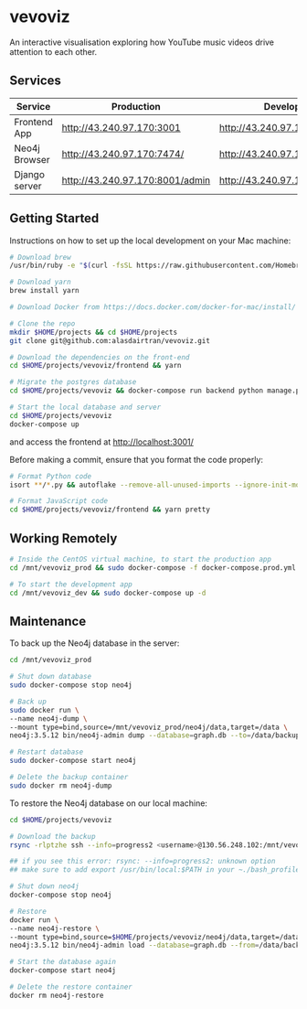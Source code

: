 # vevoviz

An interactive visualisation exploring how YouTube music videos drive attention to each other.

## Services

| Service       | Production                      | Development                     | Local                       |
| ------------- | ------------------------------- | ------------------------------- | --------------------------- |
| Frontend App  | http://43.240.97.170:3001       | http://43.240.97.170:3002       | http://localhost:3002       |
| Neo4j Browser | http://43.240.97.170:7474/      | http://43.240.97.170:7475       | http://localhost:7475       |
| Django server | http://43.240.97.170:8001/admin | http://43.240.97.170:8002/admin | http://localhost:8002/admin |

## Getting Started

Instructions on how to set up the local development on your Mac machine:

```sh
# Download brew
/usr/bin/ruby -e "$(curl -fsSL https://raw.githubusercontent.com/Homebrew/install/master/install)"

# Download yarn
brew install yarn

# Download Docker from https://docs.docker.com/docker-for-mac/install/

# Clone the repo
mkdir $HOME/projects && cd $HOME/projects
git clone git@github.com:alasdairtran/vevoviz.git

# Download the dependencies on the front-end
cd $HOME/projects/vevoviz/frontend && yarn

# Migrate the postgres database
cd $HOME/projects/vevoviz && docker-compose run backend python manage.py migrate --noinput

# Start the local database and server
cd $HOME/projects/vevoviz
docker-compose up
```

and access the frontend at [http://localhost:3001/](http://localhost:3002/)

Before making a commit, ensure that you format the code properly:

```sh
# Format Python code
isort **/*.py && autoflake --remove-all-unused-imports --ignore-init-module-imports -i -r . && autopep8 -i **/*.py

# Format JavaScript code
cd $HOME/projects/vevoviz/frontend && yarn pretty
```

## Working Remotely

```sh
# Inside the CentOS virtual machine, to start the production app
cd /mnt/vevoviz_prod && sudo docker-compose -f docker-compose.prod.yml up -d

# To start the development app
cd /mnt/vevoviz_dev && sudo docker-compose up -d
```

## Maintenance

To back up the Neo4j database in the server:

```sh
cd /mnt/vevoviz_prod

# Shut down database
sudo docker-compose stop neo4j

# Back up
sudo docker run \
--name neo4j-dump \
--mount type=bind,source=/mnt/vevoviz_prod/neo4j/data,target=/data \
neo4j:3.5.12 bin/neo4j-admin dump --database=graph.db --to=/data/backups/graph.db.dump

# Restart database
sudo docker-compose start neo4j

# Delete the backup container
sudo docker rm neo4j-dump
```

To restore the Neo4j database on our local machine:

```sh
cd $HOME/projects/vevoviz

# Download the backup
rsync -rlptzhe ssh --info=progress2 <username>@130.56.248.102:/mnt/vevoviz_prod/neo4j/data/backups neo4j/data/

## if you see this error: rsync: --info=progress2: unknown option
## make sure to add export /usr/bin/local:$PATH in your ~./bash_profile

# Shut down neo4j
docker-compose stop neo4j

# Restore
docker run \
--name neo4j-restore \
--mount type=bind,source=$HOME/projects/vevoviz/neo4j/data,target=/data \
neo4j:3.5.12 bin/neo4j-admin load --database=graph.db --from=/data/backups/graph.db.dump --force

# Start the database again
docker-compose start neo4j

# Delete the restore container
docker rm neo4j-restore
```
